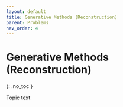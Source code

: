 ```yaml
---
layout: default
title: Generative Methods (Reconstruction)
parent: Problems
nav_order: 4
---
```


# Generative Methods (Reconstruction)
{: .no_toc }

Topic text